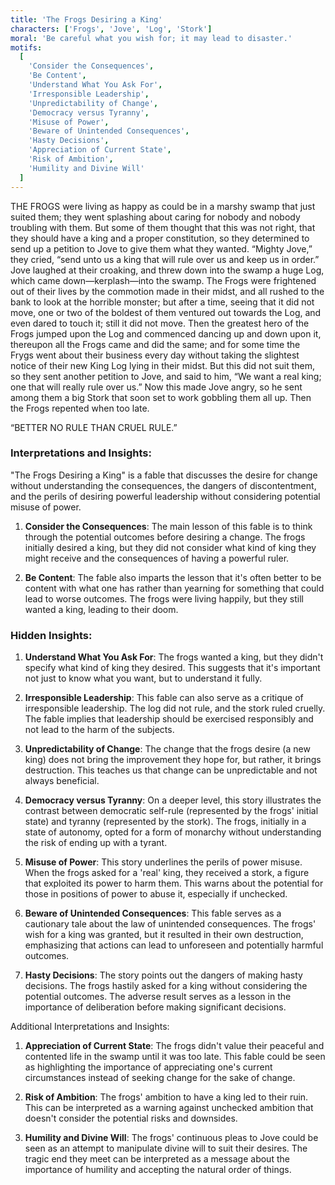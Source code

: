 ```yaml
---
title: 'The Frogs Desiring a King'
characters: ['Frogs', 'Jove', 'Log', 'Stork']
moral: 'Be careful what you wish for; it may lead to disaster.'
motifs:
  [
    'Consider the Consequences',
    'Be Content',
    'Understand What You Ask For',
    'Irresponsible Leadership',
    'Unpredictability of Change',
    'Democracy versus Tyranny',
    'Misuse of Power',
    'Beware of Unintended Consequences',
    'Hasty Decisions',
    'Appreciation of Current State',
    'Risk of Ambition',
    'Humility and Divine Will'
  ]
---
```


THE FROGS were living as happy as could be in a marshy swamp that just suited them; they went splashing about caring for nobody and nobody troubling with them. But some of them thought that this was not right, that they should have a king and a proper constitution, so they determined to send up a petition to Jove to give them what they wanted. “Mighty Jove,” they cried, “send unto us a king that will rule over us and keep us in order.” Jove laughed at their croaking, and threw down into the swamp a huge Log, which came down—kerplash—into the swamp. The Frogs were frightened out of their lives by the commotion made in their midst, and all rushed to the bank to look at the horrible monster; but after a time, seeing that it did not move, one or two of the boldest of them ventured out towards the Log, and even dared to touch it; still it did not move. Then the greatest hero of the Frogs jumped upon the Log and commenced dancing up and down upon it, thereupon all the Frogs came and did the same; and for some time the Frygs went about their business every day without taking the slightest notice of their new King Log lying in their midst. But this did not suit them, so they sent another petition to Jove, and said to him, “We want a real king; one that will really rule over us.” Now this made Jove angry, so he sent among them a big Stork that soon set to work gobbling them all up. Then the Frogs repented when too late.

“BETTER NO RULE THAN CRUEL RULE.”

### Interpretations and Insights:

"The Frogs Desiring a King" is a fable that discusses the desire for change without understanding the consequences, the dangers of discontentment, and the perils of desiring powerful leadership without considering potential misuse of power.

1. **Consider the Consequences**: The main lesson of this fable is to think through the potential outcomes before desiring a change. The frogs initially desired a king, but they did not consider what kind of king they might receive and the consequences of having a powerful ruler.

2. **Be Content**: The fable also imparts the lesson that it's often better to be content with what one has rather than yearning for something that could lead to worse outcomes. The frogs were living happily, but they still wanted a king, leading to their doom.

### Hidden Insights:

1. **Understand What You Ask For**: The frogs wanted a king, but they didn't specify what kind of king they desired. This suggests that it's important not just to know what you want, but to understand it fully.

2. **Irresponsible Leadership**: This fable can also serve as a critique of irresponsible leadership. The log did not rule, and the stork ruled cruelly. The fable implies that leadership should be exercised responsibly and not lead to the harm of the subjects.

3. **Unpredictability of Change**: The change that the frogs desire (a new king) does not bring the improvement they hope for, but rather, it brings destruction. This teaches us that change can be unpredictable and not always beneficial.

4. **Democracy versus Tyranny**: On a deeper level, this story illustrates the contrast between democratic self-rule (represented by the frogs' initial state) and tyranny (represented by the stork). The frogs, initially in a state of autonomy, opted for a form of monarchy without understanding the risk of ending up with a tyrant.

5. **Misuse of Power**: This story underlines the perils of power misuse. When the frogs asked for a 'real' king, they received a stork, a figure that exploited its power to harm them. This warns about the potential for those in positions of power to abuse it, especially if unchecked.

6. **Beware of Unintended Consequences**: This fable serves as a cautionary tale about the law of unintended consequences. The frogs' wish for a king was granted, but it resulted in their own destruction, emphasizing that actions can lead to unforeseen and potentially harmful outcomes.

7. **Hasty Decisions**: The story points out the dangers of making hasty decisions. The frogs hastily asked for a king without considering the potential outcomes. The adverse result serves as a lesson in the importance of deliberation before making significant decisions.

Additional Interpretations and Insights:

1. **Appreciation of Current State**: The frogs didn't value their peaceful and contented life in the swamp until it was too late. This fable could be seen as highlighting the importance of appreciating one's current circumstances instead of seeking change for the sake of change.

2. **Risk of Ambition**: The frogs' ambition to have a king led to their ruin. This can be interpreted as a warning against unchecked ambition that doesn't consider the potential risks and downsides.

3. **Humility and Divine Will**: The frogs' continuous pleas to Jove could be seen as an attempt to manipulate divine will to suit their desires. The tragic end they meet can be interpreted as a message about the importance of humility and accepting the natural order of things.
